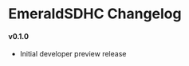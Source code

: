 EmeraldSDHC Changelog
============================

#### v0.1.0
- Initial developer preview release
